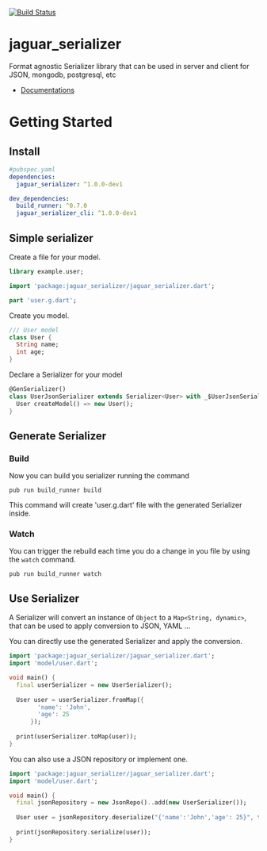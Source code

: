 [![Build Status](https://travis-ci.org/Jaguar-dart/jaguar_serializer.svg?branch=master)](https://travis-ci.org/Jaguar-dart/jaguar_serializer)

# jaguar_serializer
Format agnostic Serializer library that can be used in server and client for JSON, mongodb, postgresql, etc

- [Documentations](https://github.com/Jaguar-dart/jaguar_serializer/wiki)

# Getting Started

## Install


```yaml
#pubspec.yaml
dependencies:
  jaguar_serializer: ^1.0.0-dev1

dev_dependencies:
  build_runner: ^0.7.0
  jaguar_serializer_cli: ^1.0.0-dev1
```

## Simple serializer

Create a file for your model.

```dart
library example.user;

import 'package:jaguar_serializer/jaguar_serializer.dart';

part 'user.g.dart';
```

Create you model.

```dart
/// User model
class User {
  String name;
  int age;
}
```

Declare a Serializer for your model

```dart
@GenSerializer()
class UserJsonSerializer extends Serializer<User> with _$UserJsonSerializer {
  User createModel() => new User();
}
```

## Generate Serializer

### Build
Now you can build you serializer running the command

`pub run build_runner build` 

This command will create 'user.g.dart' file with the generated Serializer inside.

### Watch

You can trigger the rebuild each time you do a change in you file by using the `watch` command.

`pub run build_runner watch`

## Use Serializer

A Serializer will convert an instance of `Object` to a `Map<String, dynamic>`, that can be used to apply conversion to JSON, YAML ...

You can directly use the generated Serializer and apply the conversion.
```dart
import 'package:jaguar_serializer/jaguar_serializer.dart';
import 'model/user.dart';

void main() {
  final userSerializer = new UserSerializer();
  
  User user = userSerializer.fromMap({
        'name': 'John',
        'age': 25
      });
  
  print(userSerializer.toMap(user));
}
```

You can also use a JSON repository or implement one.

```dart
import 'package:jaguar_serializer/jaguar_serializer.dart';
import 'model/user.dart';

void main() {
  final jsonRepository = new JsonRepo()..add(new UserSerializer());
  
  User user = jsonRepository.deserialize("{'name':'John','age': 25}", type: User);
  
  print(jsonRepository.serialize(user));
}
```
